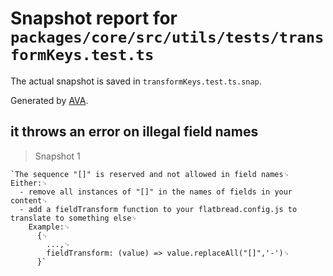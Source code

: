 # Snapshot report for `packages/core/src/utils/tests/transformKeys.test.ts`

The actual snapshot is saved in `transformKeys.test.ts.snap`.

Generated by [AVA](https://avajs.dev).

## it throws an error on illegal field names

> Snapshot 1

    `The sequence "[]" is reserved and not allowed in field names␊
    Either:␊
      - remove all instances of "[]" in the names of fields in your content␊
      - add a fieldTransform function to your flatbread.config.js to translate to something else␊
        Example:␊
          {␊
            ...,␊
            fieldTransform: (value) => value.replaceAll("[]",'-')␊
          }`
